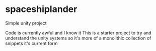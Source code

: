 # spaceshiplander
Simple unity project

Code is currently awful and I know it
This is a starter project to try and understand the unity systems so it's more of a monolithic collection of snippets it's current form
